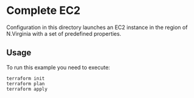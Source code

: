 
# Complete EC2

Configuration in this directory launches an EC2 instance in the region of N.Virginia with a set of predefined properties.



## Usage

To run this example you need to execute:

```
terraform init
terraform plan
terraform apply

```
